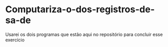 # Computariza-o-dos-registros-de-sa-de
Usarei os dois programas que estão aqui no repositório para concluir esse exercício
